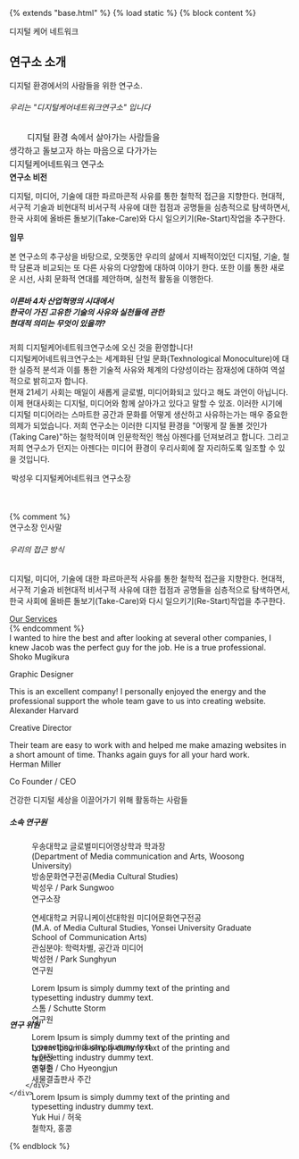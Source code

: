 {% extends "base.html" %}
{% load static %}
{% block content %}
<!-- end header -->
<section class="p-0 position-relative wow animate__fadeIn">
    <div class="opacity-medium bg-extra-dark-gray z-index-0"></div>
    <div class="container position-relative">
        <div class="row">
            <div class="col-12 d-flex flex-column justify-content-center text-center one-third-screen page-title-large">
                <!-- start sub title -->
                <span class="d-block text-white-2 opacity6 margin-10px-bottom alt-font">디지털 케어 네트워크</span>
                <!-- end sub title -->
                <!-- start page title -->
                <h1 class="alt-font text-white-2 font-weight-600 w-55 md-w-80 sm-w-100 mx-auto mb-0">연구소 소개</h1>
                <!-- end page title -->
            </div>
            <div class="down-section text-center"><a href="#overline" class="inner-link"><i class="ti-arrow-down icon-extra-small text-white-2 bg-deep-pink padding-15px-all sm-padding-10px-all rounded-circle"></i></a></div>
        </div>
    </div>
    <div class="swiper-container z-index-minus2 position-absolute top-0 one-third-screen" data-slider-options='{ "loop": true, "effect":"fade", "slidesPerView": "1", "allowTouchMove":true, "autoplay": { "delay": 5000, "disableOnInteraction": false }, "keyboard": { "enabled": true, "onlyInViewport": true }, "navigation": { "nextEl": ".swiper-button-next", "prevEl": ".swiper-button-prev" }, "pagination": { "el": ".swiper-pagination", "clickable": true } }'>
        <div class="swiper-wrapper">
            <!-- start slider item -->
            <div class="swiper-slide cover-background" style="background-image:url('{% static 'image2/digitalcarenetwork04.jpg' %}');"></div>
            <!-- end slider item -->
            <!-- start slider item -->
            <!-- <div class="swiper-slide cover-background" style="background-image:url('{% static 'image2/digitalcarenetwork19.jpg' %}');"></div> -->
            <!-- end slider item -->
            <!-- start slider item -->
            <div class="swiper-slide cover-background" style="background-image:url('{% static 'image2/digitalcarenetwork20.jpg' %}');"></div>
            <!-- end slider item -->
        </div>
        <!-- <div class="swiper-pagination"></div> -->
    </div>
</section>

<!-- end page title section -->
<!-- start section -->
<section class="wow animate__fadeIn last-paragraph-no-margin" style="margin-top:0rem;">
    <div class="container">
        <div class="row justify-content-center">
            <div class="col-12 col-lg-6 col-md-8 col-sm-9 text-center margin-70px-bottom md-margin-40px-bottom sm-margin-30px-bottom">
                <span class="alt-font text-deep-pink text-medium margin-5px-bottom d-block"> 디지털 환경에서의 사람들을 위한 연구소.</span>
                <h6 class="font-weight-400 text-extra-dark-gray alt-font mb-0">우리는 "디지털케어네트워크연구소" 입니다</h6>
            </div>
        </div>
        <div class="row margin-eight-bottom md-margin-30px-bottom">
            <div class="col-12 col-md-8 sm-margin-15px-bottom wow animate__fadeInLeft" data-wow-delay="0.2s">
                <img src="{% static 'image2/digitalcarenetwork06.jpg' %}" alt="" class="border-radius-6">
            </div>
            <div class="col-12 col-md-4 wow animate__fadeInRight" data-wow-delay="0.4s">
                <img src="{% static 'image2/about_Portrate.jpg' %}" alt="" class="border-radius-6 sm-w-100">
            </div>
        </div>
        <div class="row row-cols-1 row-cols-md-3 align-items-center">
            <div class="col sm-margin-15px-bottom">
                <span class="text-extra-large text-extra-dark-gray alt-font w-90 lg-w-95 md-w-100 d-block">디지털 환경 속에서 살아가는 사람들을<br>생각하고 돌보고자 하는 마음으로 다가가는<br>디지털케어네트워크 연구소</span>
            </div>
            <style>
              .text-extra-large {
    font-size: 15px;
    line-height: 24px;
    padding-left:2rem;
}
</style>
            <div class="col sm-margin-15px-bottom">
                <strong class="font-weight-600 text-extra-dark-gray margin-5px-bottom d-block alt-font">연구소 비전</strong>
                <p>디지털, 미디어, 기술에 대한 파르마콘적 사유를 통한 철학적 접근을 지향한다. 현대적, 서구적 기술과 비현대적 비서구적 사유에 대한 접점과 공명들을 심층적으로 탐색하면서, 한국 사회에 올바른 돌보기(Take-Care)와 다시 일으키기(Re-Start)작업을 추구한다.</p>
            </div>
            <div class="col">
                <strong class="font-weight-600 text-extra-dark-gray margin-5px-bottom d-block alt-font">임무</strong>
                <p>본 연구소의 추구상을 바탕으로, 오랫동안 우리의 삶에서 지배적이었던 디지털, 기술, 철학 담론과 비교되는 또 다른 사유의 다양함에 대하여 이야기 한다. 또한 이를 통한 새로운 시선, 사회 문화적 연대를 제안하며, 실천적 활동을 이행한다.</p>
            </div>
        </div>
    </div>
</section>
<!-- end section -->
<!-- start section -->
<section class="p-0  wow animate__fadeIn">
<!-- <section class="p-0 bg-light-gray wow animate__fadeIn"> -->
    <div class="container">
        <div class="row align-items-center">
            <div class="col-12 col-lg-5 order-1 order-lg-2 text-center text-lg-start offset-lg-1 md-padding-50px-all sm-padding-15px-lr">
                <i class="fas fa-quote-left text-deep-pink icon-medium margin-15px-bottom"></i>
                <h5 class="text-extra-dark-gray alt-font text-uppercase font-weight-700">이른바 4차 산업혁명의 시대에서<br>한국이 가진 고유한 기술의 사유와 실천들에 관한<br>현대적 의미는 무엇이 있을까?</h5>
                <p class="w-90 md-w-100">저희 디지털케어네트워크연구소에 오신 것을 환영합니다!<br>디지털케어네트워크연구소는 세계화된 단일 문화(Texhnological Monoculture)에 대한 실증적 분석과 이를 통한 기술적 사유와 체계의 다양성이라는 잠재성에 대하여 역설적으로 밝히고자 합니다.<br>현재 21세기 사회는 매일이 새롭게 글로벌, 미디어화되고 있다고 해도 과언이 아닙니다. 이제 현대사회는 디지털, 미디어와 함께 살아가고 있다고 말할 수 있죠. 이러한 시기에 디지털 미디어라는 스마트한 공간과 문화를 어떻게 생산하고 사유하는가는 매우 중요한 의제가 되었습니다. 저희 연구소는 이러한 디지털 환경을 "어떻게 잘 돌볼 것인가(Taking Care)"하는 철학적이며 인문학적인 핵심 아젠다를 던져보려고 합니다. 그리고 저희 연구소가 던지는 아젠다는 미디어 환경이 우리사회에 잘 자리하도록 일조할 수 있을 것입니다.</p>
                <img src="images/signature-dark.png" alt="" class="margin-15px-top">
                <span class="text-extra-dark-gray text-large d-block margin-30px-top alt-font font-weight-600">박성우</span>
                <span class="d-block">디지털케어네트워크 연구소장</span>
            </div>
            <div class="col-12 col-lg-6 order-2 order-lg-1 text-center align-self-end">
                <img src="{% static 'images/Seongu-Park.jpg' %}" alt="">
            </div>
        </div>
    </div>
</section><br><br><br>
<!-- end section -->
{% comment %}
<!-- start story section -->
<section class="wow animate__fadeIn">
    <div class="container">
        <div class="row align-items-center">
            <div class="col-12 col-lg-5 col-md-6 text-center md-margin-30px-bottom wow animate__fadeInLeft">
                <img src="{% static 'images/Seongu-Park.jpg' %}" alt="" class="border-radius-6">
            </div>
            <div class="col-12 col-lg-7 col-md-6 text-center text-md-start padding-eight-lr lg-padding-six-lr md-padding-15px-lr wow animate__fadeInRight" data-wow-delay="0.2s">
                <span class="text-deep-pink alt-font margin-10px-bottom d-inline-block text-medium">연구소장 인사말</span>
                <h6 class="alt-font text-extra-dark-gray">우리의 접근 방식</h6>
                <p>디지털, 미디어, 기술에 대한 파르마콘적 사유를 통한 철학적 접근을 지향한다. 현대적, 서구적 기술과 비현대적 비서구적 사유에 대한 접점과 공명들을 심층적으로 탐색하면서, 한국 사회에 올바른 돌보기(Take-Care)와 다시 일으키기(Re-Start)작업을 추구한다.</p>
                <a href="services-simple.html" class="btn btn-dark-gray btn-small text-extra-small btn-rounded margin-5px-top"><i class="fas fa-play-circle icon-very-small margin-5px-right no-margin-left" aria-hidden="true"></i> Our Services</a>
            </div>
        </div>
        <div class="divider-full bg-extra-light-gray margin-seven-bottom margin-eight-top"></div>
    </div>
</section>
<!-- end story section -->
{% endcomment %}
<!-- start section -->
<!-- <section class="p-0 bg-light-gray wow animate__fadeIn">
    <div class="container">
        <div class="row align-items-center">
            <div class="col-12 col-lg-5 order-1 order-lg-2 text-center text-lg-start offset-lg-1 md-padding-50px-all sm-padding-15px-lr">
                <i class="fas fa-quote-left text-deep-pink icon-medium margin-15px-bottom"></i>
                <h5 class="text-extra-dark-gray alt-font text-uppercase font-weight-700">Design is not just what it looks like and feels like. Design is how it works.</h5>
                <p class="w-90 md-w-100">Pofo philosophy that great design can only be delivered by people with a deep social and cultural understanding of the communities they designing. Lorem Ipsum is simply dummy text of the printing and typesetting industry. Lorem Ipsum has been the industry's standard dummy text ever...</p>
                <img src="images/signature-dark.png" alt="" class="margin-15px-top">
                <span class="text-extra-dark-gray text-large d-block margin-30px-top alt-font font-weight-600">Colin Smith</span>
                <span class="d-block">From the chairman's desk</span>
            </div>
            <div class="col-12 col-lg-6 order-2 order-lg-1 text-center align-self-end">
                <img src="{% static 'images/Seongu-Park.jpg' %}" alt="">
            </div>
        </div>
    </div>
</section> -->
<!-- end section -->

<!-- start slider section  -->
<section id="clients" class="parallax wow animate__fadeIn" data-parallax-background-ratio="0.4" style="background-image:url('{% static 'image2/digitalcarenetwork06.jpg' %}');">
    <div class="opacity-medium bg-extra-dark-gray"></div>
    <div class="container">
        <div class="row">
            <div class="swiper-container white-move" data-slider-options='{ "slidesPerView": "1", "allowTouchMove":true,"paginationClickable": true, "autoplay": { "delay": 3000, "disableOnInteraction": true }, "navigation": { "nextEl": ".swiper-button-next", "prevEl": ".swiper-button-prev" }, "pagination": { "el": ".swiper-pagination", "clickable": true }, "breakpoints": { "1200": { "slidesPerView": 4 }, "992": { "slidesPerView": 3 }, "768": { "slidesPerView": 2 } }, "pagination": { "el": ".swiper-pagination" } }'>
                <!-- <div class="swiper-wrapper">
                    <div class="swiper-slide text-center"><a href="http://envato.com"><img src="{% static 'images/clients-logo1.png' %}" alt=""></a></div>
                    <div class="swiper-slide text-center"><a href="http://woocommerce.com"><img src="{% static 'images/clients-logo2.png' %}" alt=""></a></div>
                    <div class="swiper-slide text-center"><a href="http://wordpress.com"><img src="{% static 'images/clients-logo3.png' %}" alt=""></a></div>
                    <div class="swiper-slide text-center"><a href="http://magento.com"><img src="{% static 'images/clients-logo4.png' %}" alt=""></a></div>
                    <div class="swiper-slide text-center"><a href="http://envato.com"><img src="{% static 'images/clients-logo1.png' %}" alt=""></a></div>
                    <div class="swiper-slide text-center"><a href="http://woocommerce.com"><img src="{% static 'images/clients-logo2.png' %}" alt=""></a></div>
                    <div class="swiper-slide text-center"><a href="http://wordpress.com"><img src="{% static 'images/clients-logo3.png' %}" alt=""></a></div>
                    <div class="swiper-slide text-center"><a href="http://magento.com"><img src="{% static 'images/clients-logo4.png' %}" alt=""></a></div>
                </div> -->
                <!-- start swiper pagination -->
                <!-- <div class="swiper-pagination swiper-pagination-white"></div> -->
                <!-- end swiper pagination -->
            </div>
        </div>
    </div>
</section>
<!-- end slider section -->
<!-- start testimonial section -->
<section class="wow animate__fadeIn bg-light-gray testimonial-style3">
    <div class="container">
        <div class="row justify-content-center">
            <div class="col-12">
                <div class="row justify-content-center">
                    <div class="col-12 col-lg-4 col-md-6 col-sm-8 md-margin-two-bottom wow animate__fadeIn last-paragraph-no-margin testimonial-style3">
                        <div class="testimonial-content-box padding-twelve-all bg-white border-radius-6 box-shadow arrow-bottom lg-padding-nine-all md-padding-eight-all">
                            I wanted to hire the best and after looking at several other companies, I knew Jacob was the perfect guy for the job. He is a true professional.
                        </div>
                        <!-- start testimonials item -->
                        <div class="testimonial-box padding-25px-all sm-padding-20px-all">
                            <div class="image-box w-20"><img src="https://via.placeholder.com/149x149" class="rounded-circle" alt=""></div>
                            <div class="name-box padding-20px-left">
                                <div class="alt-font font-weight-600 text-small text-uppercase text-extra-dark-gray">Shoko Mugikura</div>
                                <p class="text-extra-small text-uppercase text-medium-gray">Graphic Designer</p>
                            </div>
                        </div>
                    </div>
                    <!-- end testimonials item -->
                    <!-- start testimonials item -->
                    <div class="col-12 col-lg-4 col-md-6 col-sm-8 md-margin-two-bottom wow animate__fadeIn last-paragraph-no-margin testimonial-style3" data-wow-delay="0.2s">
                        <div class="testimonial-content-box padding-twelve-all bg-white border-radius-6 box-shadow arrow-bottom lg-padding-nine-all md-padding-eight-all">
                            This is an excellent company! I personally enjoyed the energy and the professional support the whole team gave to us into creating website.
                        </div>
                        <div class="testimonial-box padding-25px-all sm-padding-20px-all">
                            <div class="image-box w-20"><img src="https://via.placeholder.com/149x149" class="rounded-circle" alt=""></div>
                            <div class="name-box padding-20px-left">
                                <div class="alt-font font-weight-600 text-small text-uppercase text-extra-dark-gray">Alexander Harvard</div>
                                <p class="text-extra-small text-uppercase text-medium-gray">Creative Director</p>
                            </div>
                        </div>
                    </div>
                    <!-- end testimonials item -->
                    <!-- start testimonials item -->
                    <div class="col-12 col-lg-4 col-md-6 col-sm-8 wow animate__fadeIn last-paragraph-no-margin testimonial-style3" data-wow-delay="0.4s">
                        <div class="testimonial-content-box padding-twelve-all bg-white border-radius-6 box-shadow arrow-bottom lg-padding-nine-all md-padding-eight-all">
                            Their team are easy to work with and helped me make amazing websites in a short amount of time. Thanks again guys for all your hard work.
                        </div>
                        <div class="testimonial-box padding-25px-all sm-padding-20px-all">
                            <div class="image-box w-20"><img src="https://via.placeholder.com/149x149" class="rounded-circle" alt=""></div>
                            <div class="name-box padding-20px-left">
                                <div class="alt-font font-weight-600 text-small text-uppercase text-extra-dark-gray">Herman Miller</div>
                                <p class="text-extra-small text-uppercase text-medium-gray">Co Founder / CEO</p>
                            </div>
                        </div>
                    </div>
                    <!-- end testimonials item -->
                </div>
            </div>
        </div>
    </div>
</section>
<!-- end testimonial section -->
<!-- start team section -->
<section class="wow animate__fadeIn">
    <div class="container">
        <div class="row justify-content-center">
            <div class="col-12 col-xl-7 col-lg-8 col-md-10 margin-eight-bottom md-margin-40px-bottom sm-margin-30px-bottom text-center">
                <div class="alt-font text-medium-gray margin-5px-bottom text-uppercase text-small">건강한 디지털 세상을 이끌어가기 위해 활동하는 사람들</div>
                <h5 class="alt-font text-extra-dark-gray font-weight-600 mb-0">소속 연구원</h5>
            </div>
        </div>
        <div class="row row-cols-1 row-cols-lg-4 row-cols-sm-2 justify-content-center">
            <!-- start team item -->
            <div class="col team-block text-start team-style-1 md-margin-seven-bottom sm-margin-30px-bottom wow animate__fadeInRight">
                <figure>
                    <div class="team-image sm-w-100">
                        <img src="https://via.placeholder.com/700x892" alt="">
                        <div class="overlay-content text-center d-flex align-items-end justify-content-center">
                            <div class="icon-social-small padding-twelve-all">
                                <span class="text-white-2 text-small d-inline-block m-0">우송대학교 글로벌미디어영상학과 학과장<br>(Department of Media communication and Arts, Woosong University)<br>방송문화연구전공(Media Cultural Studies)</span>
                                <div class="separator-line-horrizontal-full bg-deep-pink margin-eleven-tb"></div>
                                <a href="http://www.facebook.com" target="_blank" class="text-white-2"><i class="fab fa-facebook-f"></i></a>
                                <a href="http://www.instagram.com" target="_blank" class="text-white-2"><i class="fab fa-instagram"></i></a>
                                <a href="mailto:licjpsw@gmail.com" target="_blank" class="text-white-2"><i class="fas fa-envelope"></i></a>
                            </div>
                        </div>
                        <div class="team-overlay bg-extra-dark-gray opacity8"></div>
                    </div>
                    <figcaption>
                        <div class="team-member-position margin-20px-top text-center">
                            <div class="text-small font-weight-500 text-extra-dark-gray text-uppercase">박성우 / Park Sungwoo</div>
                            <div class="text-extra-small text-uppercase text-medium-gray">연구소장</div>
                        </div>
                    </figcaption>
                </figure>
            </div>
            <!-- end team item -->
            <!-- start team item -->
            <div  class="col team-block text-start team-style-1  wow animate__fadeInRight" data-wow-delay="0.2s">
                <figure>
                    <div class="team-image sm-w-100">
                        <img src="{% static 'images2/profile-jason.jpg' %}" alt="">
                        <div class="overlay-content text-center d-flex align-items-end justify-content-center">
                            <div class="icon-social-small padding-twelve-all">
                                <span class="text-white-2 text-small d-inline-block m-0">연세대학교 커뮤니케이션대학원 미디어문화연구전공<br>(M.A. of Media Cultural Studies, Yonsei University Graduate School of Communication Arts)<br>관심분야: 학력차별, 공간과 미디어</span>
                                <div class="separator-line-horrizontal-full bg-deep-pink margin-eleven-tb"></div>
                                <a href="https://www.facebook.com/sunghyunbook/" target="_blank" class="text-white-2"><i class="fab fa-facebook-f"></i></a>
                                <a href="http://www.twitter.com" target="_blank" class="text-white-2"><i class="fab fa-twitter"></i></a>
                                <a href="mailto:parksunghyunw@yonsei.ac.kr" target="_blank" class="text-white-2"><i class="fas fa-envelope"></i></a>
                                <a href="http://www.instagram.com" target="_blank" class="text-white-2"><i class="fab fa-instagram"></i></a>
                            </div>
                        </div>
                        <div class="team-overlay bg-extra-dark-gray opacity8"></div>
                    </div>
                    <figcaption>
                        <div class="team-member-position margin-20px-top text-center">
                            <div class="text-small font-weight-500 text-extra-dark-gray text-uppercase">박성현 / Park Sunghyun</div>
                            <div class="text-extra-small text-uppercase text-medium-gray">연구원</div>
                        </div>
                    </figcaption>
                </figure>
            </div>
            <!-- end team item -->
            <!-- start team item -->
            <div class="col team-block text-start team-style-1 wow animate__fadeInRight" data-wow-delay="0.4s">
                <figure>
                    <div class="team-image sm-w-100">
                        <img src="https://via.placeholder.com/700x892" alt="">
                        <div class="overlay-content text-center d-flex align-items-end justify-content-center">
                            <div class="icon-social-small padding-twelve-all">
                                <span class="text-white-2 text-small d-inline-block m-0">Lorem Ipsum is simply dummy text of the printing and typesetting industry dummy text.</span>
                                <div class="separator-line-horrizontal-full bg-deep-pink margin-eleven-tb"></div>
                                <a href="http://www.facebook.com" target="_blank" class="text-white-2"><i class="fab fa-facebook-f"></i></a>
                                <a href="http://www.twitter.com" target="_blank" class="text-white-2"><i class="fab fa-twitter"></i></a>
                                <a href="http://www.plus.google.com" target="_blank" class="text-white-2"><i class="fab fa-google-plus-g"></i></a>
                                <a href="http://www.instagram.com" target="_blank" class="text-white-2"><i class="fab fa-instagram"></i></a>
                            </div>
                        </div>
                        <div class="team-overlay bg-extra-dark-gray opacity8"></div>
                    </div>
                    <figcaption>
                        <div class="team-member-position margin-20px-top text-center">
                            <div class="text-small font-weight-500 text-extra-dark-gray text-uppercase">스톰 / Schutte Storm </div>
                            <div class="text-extra-small text-uppercase text-medium-gray">연구원</div>
                        </div>
                    </figcaption>
                </figure>
            </div>
            <!-- end team item -->
            <!-- start team item -->
            <div class="col team-block text-start team-style-1 wow animate__fadeInRight" data-wow-delay="0.4s">
                <figure>
                    <div class="team-image sm-w-100">
                        <img src="https://via.placeholder.com/700x892" alt="">
                        <div class="overlay-content text-center d-flex align-items-end justify-content-center">
                            <div class="icon-social-small padding-twelve-all">
                                <span class="text-white-2 text-small d-inline-block m-0">Lorem Ipsum is simply dummy text of the printing and typesetting industry dummy text.</span>
                                <div class="separator-line-horrizontal-full bg-deep-pink margin-eleven-tb"></div>
                                <a href="http://www.facebook.com" target="_blank" class="text-white-2"><i class="fab fa-facebook-f"></i></a>
                                <a href="http://www.twitter.com" target="_blank" class="text-white-2"><i class="fab fa-twitter"></i></a>
                                <a href="http://www.plus.google.com" target="_blank" class="text-white-2"><i class="fab fa-google-plus-g"></i></a>
                                <a href="http://www.instagram.com" target="_blank" class="text-white-2"><i class="fab fa-instagram"></i></a>
                            </div>
                        </div>
                        <div class="team-overlay bg-extra-dark-gray opacity8"></div>
                    </div>
                    <figcaption>
                        <div class="team-member-position margin-20px-top text-center">
                            <div class="text-small font-weight-500 text-extra-dark-gray text-uppercase">노현진</div>
                            <div class="text-extra-small text-uppercase text-medium-gray">연구원</div>
                        </div>
                    </figcaption>
                </figure>
            </div>
            <!-- end team item -->


        </div>
    </div>
</section>
<!-- end team section -->
<!-- start team section -->
<section style="margin-top:-10rem;" class="wow animate__fadeIn">
    <div class="container">
        <div class="row justify-content-center">
            <div class="col-12 col-xl-7 col-lg-8 col-md-10 margin-eight-bottom md-margin-40px-bottom sm-margin-30px-bottom text-center">
                <h5 class="alt-font text-extra-dark-gray font-weight-600 mb-0">연구 위원</h5>
            </div>
        </div>
        <div class="row row-cols-1 row-cols-lg-4 row-cols-sm-2 justify-content-center">
            <!-- start team item -->
            <div class="col team-block text-start team-style-1 md-margin-seven-bottom sm-margin-30px-bottom wow animate__fadeInRight">
                <figure>
                    <div class="team-image sm-w-100">
                        <img src="https://via.placeholder.com/700x892" alt="">
                        <div class="overlay-content text-center d-flex align-items-end justify-content-center">
                            <div class="icon-social-small padding-twelve-all">
                                <span class="text-white-2 text-small d-inline-block m-0">Lorem Ipsum is simply dummy text of the printing and typesetting industry dummy text.</span>
                                <div class="separator-line-horrizontal-full bg-deep-pink margin-eleven-tb"></div>
                                <a href="http://www.facebook.com" target="_blank" class="text-white-2"><i class="fab fa-facebook-f"></i></a>
                                <a href="http://www.twitter.com" target="_blank" class="text-white-2"><i class="fab fa-twitter"></i></a>
                                <a href="http://www.plus.google.com" target="_blank" class="text-white-2"><i class="fab fa-google-plus-g"></i></a>
                                <a href="http://www.instagram.com" target="_blank" class="text-white-2"><i class="fab fa-instagram"></i></a>
                            </div>
                        </div>
                        <div class="team-overlay bg-extra-dark-gray opacity8"></div>
                    </div>
                    <figcaption>
                        <div class="team-member-position margin-20px-top text-center">
                            <div class="text-small font-weight-500 text-extra-dark-gray text-uppercase">조형준 / Cho Hyeongjun</div>
                            <div class="text-extra-small text-uppercase text-medium-gray">새물결출판사 주간</div>
                        </div>
                    </figcaption>
                </figure>
            </div>
            <!-- end team item -->
            <!-- start team item -->
            <div class="col team-block text-start team-style-1 md-margin-seven-bottom sm-margin-30px-bottom wow animate__fadeInRight" data-wow-delay="0.2s">
                <figure>
                    <div class="team-image sm-w-100">
                        <img src="https://via.placeholder.com/700x892" alt="">
                        <div class="overlay-content text-center d-flex align-items-end justify-content-center">
                            <div class="icon-social-small padding-twelve-all">
                                <span class="text-white-2 text-small d-inline-block m-0">Lorem Ipsum is simply dummy text of the printing and typesetting industry dummy text.</span>
                                <div class="separator-line-horrizontal-full bg-deep-pink margin-eleven-tb"></div>
                                <a href="http://www.facebook.com" target="_blank" class="text-white-2"><i class="fab fa-facebook-f"></i></a>
                                <a href="http://www.twitter.com" target="_blank" class="text-white-2"><i class="fab fa-twitter"></i></a>
                                <a href="http://www.plus.google.com" target="_blank" class="text-white-2"><i class="fab fa-google-plus-g"></i></a>
                                <a href="http://www.instagram.com" target="_blank" class="text-white-2"><i class="fab fa-instagram"></i></a>
                            </div>
                        </div>
                        <div class="team-overlay bg-extra-dark-gray opacity8"></div>
                    </div>
                    <figcaption>
                        <div class="team-member-position margin-20px-top text-center">
                            <div class="text-small font-weight-500 text-extra-dark-gray text-uppercase">Yuk Hui / 허욱</div>
                            <div class="text-extra-small text-uppercase text-medium-gray">철학자, 홍콩</div>
                        </div>
                    </figcaption>
                </figure>
            </div>
            <!-- end team item -->
        </div>
    </div>
</section>
<!-- end team section -->


{% endblock %}
